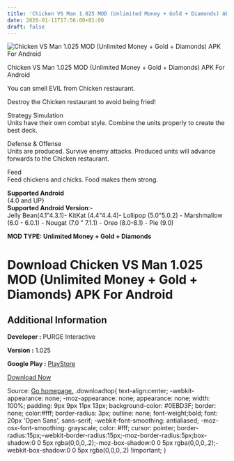 ```yaml
---
title: 'Chicken VS Man 1.025 MOD (Unlimited Money + Gold + Diamonds) APK For Android'
date: 2020-01-11T17:56:00+01:00
draft: false
---
```


![Chicken VS Man 1.025 MOD (Unlimited Money + Gold + Diamonds) APK For Android](https://i0.wp.com/apkhome.net/wp-content/uploads/2020/01/Chicken-VS-Man-1.025-MOD-Unlimited-Money-Gold-Diamonds.png "Chicken VS Man 1.025 MOD (Unlimited Money + Gold + Diamonds) APK For Android")

  

Chicken VS Man 1.025 MOD (Unlimited Money + Gold + Diamonds) APK For Android

You can smell EVIL from Chicken restaurant.

Destroy the Chicken restaurant to avoid being fried!

Strategy Simulation  
Units have their own combat style. Combine the units properly to create the best deck.

Defense & Offense  
Units are produced. Survive enemy attacks. Produced units will advance forwards to the Chicken restaurant.

Feed  
Feed chickens and chicks. Food makes them strong.

**Supported Android**  
{4.0 and UP}  
**Supported Android Version**:-  
Jelly Bean(4.1"4.3.1)- KitKat (4.4"4.4.4)- Lollipop (5.0"5.0.2) - Marshmallow (6.0 - 6.0.1) - Nougat (7.0 " 7.1.1) - Oreo (8.0-8.1) - Pie (9.0)

**MOD TYPE: Unlimited Money + Gold + Diamonds**

Download Chicken VS Man 1.025 MOD (Unlimited Money + Gold + Diamonds) APK For Android
=====================================================================================

Additional Information
----------------------

**Developer :** PURGE Interactive

**Version :** 1.025

**Google Play :** [PlayStore](https://play.google.com/store/apps/details?id=purgeday.project.chicken)

  

[Download Now](https://store4app.co/post/chicken-vs-man-1-025-mod-unlimited-money-gold-diamonds-apk-for-android_1578761576)

  
Source: [Go homepage.](https://store4app.co/post/chicken-vs-man-1-025-mod-unlimited-money-gold-diamonds-apk-for-android_1578761576) .downloadtop{ text-align:center; -webkit-appearance: none; -moz-appearance: none; appearance: none; width: 100%; padding: 9px 9px 11px 13px; background-color: #0EBD3F; border: none; color:#fff; border-radius: 3px; outline: none; font-weight;bold; font: 20px 'Open Sans', sans-serif; -webkit-font-smoothing: antialiased; -moz-osx-font-smoothing: grayscale; color: #fff; cursor: pointer; border-radius:15px;-webkit-border-radius:15px;-moz-border-radius:5px;box-shadow:0 0 5px rgba(0,0,0,.2);-moz-box-shadow:0 0 5px rgba(0,0,0,.2);-webkit-box-shadow:0 0 5px rgba(0,0,0,.2) !important; }